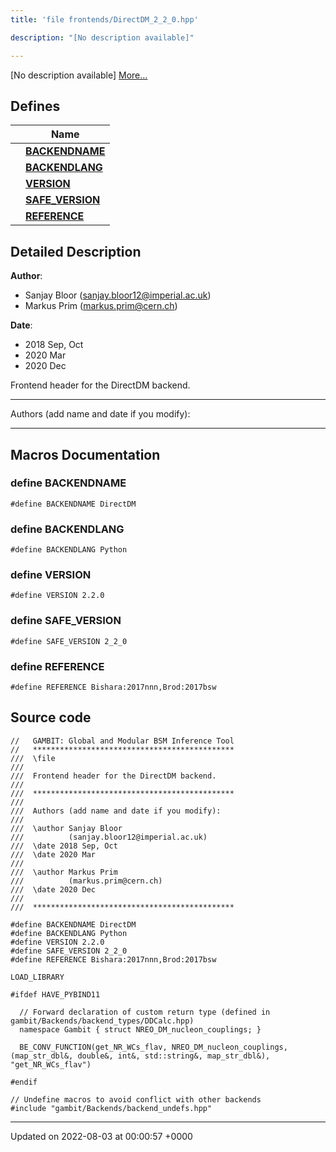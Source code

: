 ```yaml
---
title: 'file frontends/DirectDM_2_2_0.hpp'

description: "[No description available]"

---
```







[No description available] [More...](#detailed-description)

## Defines

|                | Name           |
| -------------- | -------------- |
|  | **[BACKENDNAME](/documentation/code/gambit_sphinx/files/directdm__2__2__0_8hpp/#define-backendname)**  |
|  | **[BACKENDLANG](/documentation/code/gambit_sphinx/files/directdm__2__2__0_8hpp/#define-backendlang)**  |
|  | **[VERSION](/documentation/code/gambit_sphinx/files/directdm__2__2__0_8hpp/#define-version)**  |
|  | **[SAFE_VERSION](/documentation/code/gambit_sphinx/files/directdm__2__2__0_8hpp/#define-safe-version)**  |
|  | **[REFERENCE](/documentation/code/gambit_sphinx/files/directdm__2__2__0_8hpp/#define-reference)**  |

## Detailed Description


**Author**: 

  * Sanjay Bloor ([sanjay.bloor12@imperial.ac.uk](mailto:sanjay.bloor12@imperial.ac.uk)) 
  * Markus Prim ([markus.prim@cern.ch](mailto:markus.prim@cern.ch)) 


**Date**: 

  * 2018 Sep, Oct 
  * 2020 Mar
  * 2020 Dec


Frontend header for the DirectDM backend.



------------------

Authors (add name and date if you modify):



------------------




## Macros Documentation

### define BACKENDNAME

```
#define BACKENDNAME DirectDM
```


### define BACKENDLANG

```
#define BACKENDLANG Python
```


### define VERSION

```
#define VERSION 2.2.0
```


### define SAFE_VERSION

```
#define SAFE_VERSION 2_2_0
```


### define REFERENCE

```
#define REFERENCE Bishara:2017nnn,Brod:2017bsw
```


## Source code

```
//   GAMBIT: Global and Modular BSM Inference Tool
//   *********************************************
///  \file
///
///  Frontend header for the DirectDM backend.
///
///  *********************************************
///
///  Authors (add name and date if you modify):
///
///  \author Sanjay Bloor
///          (sanjay.bloor12@imperial.ac.uk)
///  \date 2018 Sep, Oct
///  \date 2020 Mar
///
///  \author Markus Prim
///          (markus.prim@cern.ch)
///  \date 2020 Dec
///
///  *********************************************

#define BACKENDNAME DirectDM
#define BACKENDLANG Python
#define VERSION 2.2.0
#define SAFE_VERSION 2_2_0
#define REFERENCE Bishara:2017nnn,Brod:2017bsw

LOAD_LIBRARY

#ifdef HAVE_PYBIND11

  // Forward declaration of custom return type (defined in gambit/Backends/backend_types/DDCalc.hpp)
  namespace Gambit { struct NREO_DM_nucleon_couplings; }

  BE_CONV_FUNCTION(get_NR_WCs_flav, NREO_DM_nucleon_couplings, (map_str_dbl&, double&, int&, std::string&, map_str_dbl&), "get_NR_WCs_flav")

#endif 

// Undefine macros to avoid conflict with other backends
#include "gambit/Backends/backend_undefs.hpp"
```


-------------------------------

Updated on 2022-08-03 at 00:00:57 +0000

